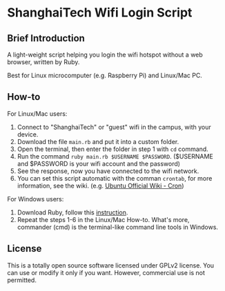 # ShanghaiTech Wifi Login Script

## Brief Introduction

A light-weight script helping you login the wifi hotspot without a web browser, written by Ruby.

Best for Linux microcomputer (e.g. Raspberry Pi) and Linux/Mac PC.

## How-to

For Linux/Mac users:
1. Connect to "ShanghaiTech" or "guest" wifi in the campus, with your device.
2. Download the file `main.rb` and put it into a custom folder.
3. Open the terminal, then enter the folder in step 1 with `cd` command.
4. Run the command `ruby main.rb $USERNAME $PASSWORD`. ($USERNAME and $PASSWORD is your wifi account and the password)
5. See the response, now you have connected to the wifi network.
6. You can set this script automatic with the comman `crontab`, for more information, see the wiki. (e.g. <a href="https://help.ubuntu.com/community/CronHowto" target="_blank">Ubuntu Official Wiki - Cron</a>)

For Windows users:
1. Download Ruby, follow this <a href="https://www.ruby-lang.org/en/documentation/installation/" target="_blank">instruction</a>.
2. Repeat the steps 1-6 in the Linux/Mac How-to. What's more, commander (cmd) is the terminal-like command line tools in Windows.

## License

This is a totally open source software licensed under GPLv2 license. You can use or modify it only if you want. However, commercial use is not permitted.
